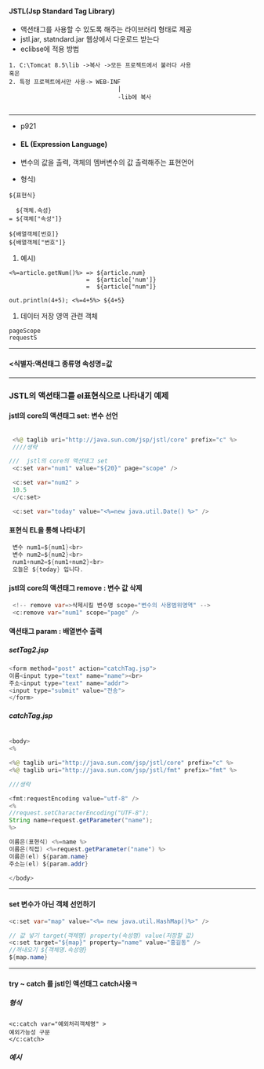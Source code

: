 #### JSTL(Jsp Standard Tag Library)

-	액션태그를 사용할 수 있도록 해주는 라이브러리 형태로 제공
-	jstl.jar, statndard.jar 웹상에서 다운로드 받는다
-	eclibse에 적용 방법

```
1. C:\Tomcat 8.5\lib ->복사 ->모든 프로젝트에서 불러다 사용
혹은
2. 특정 프로젝트에서만 사용-> WEB-INF
                               |
                               -lib에 복사
```

```

```

---

-	p921
-	#### EL (Expression Language)
-	변수의 값을 출력, 객체의 멤버변수의 값 출력해주는 표현언어

-	형식)

```
${표현식}

  ${객체.속성}
= ${객체["속성"]}

${배열객체[번호]}
${배열객체["번호"]}
```

1.	예시)

```
<%=article.getNum()%> => ${article.num}
                      =  ${article['num']}
                      =  ${article["num"]}

out.println(4+5); <%=4+5%> ${4+5}
```

1.	데이터 저장 영역 관련 객체

```
pageScope
requestS
```

---

#### <식별자:액션태그 종류명 속성명=값

---

### JSTL의 액션태그를 el표현식으로 나타내기 예제

#### jstl의 core의 액션태그 set: 변수 선언

```java

 <%@ taglib uri="http://java.sun.com/jsp/jstl/core" prefix="c" %>
 ////생략

///  jstl의 core의 액션태그 set
 <c:set var="num1" value="${20}" page="scope" />

 <c:set var="num2" >
 10.5
 </c:set>

 <c:set var="today" value="<%=new java.util.Date() %>" />


```

#### 표현식 EL을 통해 나타내기

```java
 변수 num1=${num1}<br>
 변수 num2=${num2}<br>
 num1+num2=${num1+num2}<br>
 오늘은 ${today} 입니다.
```

#### jstl의 core의 액션태그 remove : 변수 값 삭제

```java
 <!-- remove var=>삭제시킬 변수명 scope="변수의 사용범위영역" -->
 <c:remove var="num1" scope="page" />
```

#### 액션태그 param : 배열변수 출력

##### setTag2.jsp

```java
<form method="post" action="catchTag.jsp">
이름<input type="text" name="name"><br>
주소<input type="text" name="addr">
<input type="submit" value="전송">
</form>
```

##### catchTag.jsp

```java

<body>
<%

<%@ taglib uri="http://java.sun.com/jsp/jstl/core" prefix="c" %>
<%@ taglib uri="http://java.sun.com/jsp/jstl/fmt" prefix="fmt" %>

///생략

<fmt:requestEncoding value="utf-8" />
<%
//request.setCharacterEncoding("UTF-8");
String name=request.getParameter("name");
%>

이름은(표현식) <%=name %>
이름은(직접) <%=request.getParameter("name") %>
이름은(el) ${param.name}
주소는(el) ${param.addr}

</body>

```

---

#### set 변수가 아닌 객체 선언하기

```java
<c:set var="map" value="<%= new java.util.HashMap()%>" />

// 값 넣기 target(객체명) property(속성명) value(저장할 값)
<c:set target="${map}" property="name" value="홍길동" />
//꺼내오기 ${객체명.속성명}
${map.name}
```

---

#### try ~ catch 를 jstl인 액션태그 catch사용ㅋ

##### 형식

```
<c:catch var="예외처리객체명" >
예외가능성 구문
</c:catch>
```

##### 예시

```java

```
